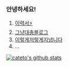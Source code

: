 ### 안녕하세요!
1. [이력서⚡](https://www.notion.so/Kate-Han-58f56041ec28403a89fbf66bbd815305)
2. [그냥대충블로그](https://velog.io/@cateto)
3. [이렇게저렇게지냅니다](https://instagram.com/dasomda)
4. ...

<!--
**cateto/cateto** is a ✨ _special_ ✨ repository because its `README.md` (this file) appears on your GitHub profile.

Here are some ideas to get you started:

- 🔭 I’m currently working on ...
- 🌱 I’m currently learning ...
- 👯 I’m looking to collaborate on ...
- 🤔 I’m looking for help with ...
- 💬 Ask me about ...
- 📫 How to reach me: ...
- 😄 Pronouns: ...
- ⚡ Fun fact: ...
-->

[![cateto's github stats](https://github-readme-stats.vercel.app/api?username=cateto&theme=radical&show_icons=true)](https://www.notion.so/Kate-Han-62bc914ed04a49f8ade03dca1d826fc3)
